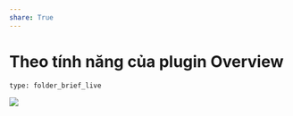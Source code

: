```yaml
---
share: True
---
```

# Theo tính năng của plugin Overview
 
```ccard
type: folder_brief_live
```
 

![](https://github.com/twibiral/ObsiDOOM/raw/master/images/NeedForSpeed.png)
